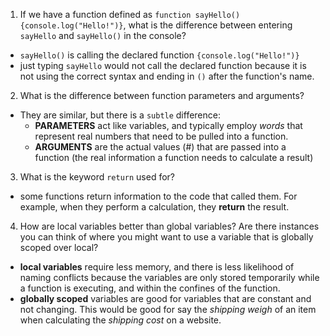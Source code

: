 1.  If we have a function defined as `function sayHello(){console.log("Hello!")}`, what is the difference between entering `sayHello` and `sayHello()` in the console?
- `sayHello()` is calling the declared function `{console.log("Hello!")}`
- just typing `sayHello` would not call the declared function because it is not using the correct syntax and ending in `()` after the function's name.

2.  What is the difference between function parameters and arguments?
- They are similar, but there is a `subtle` difference:
  - __PARAMETERS__ act like variables, and typically employ *words* that represent real numbers that need to be pulled into a function.
  - __ARGUMENTS__ are the actual values (#) that are passed into a function (the real information a function needs to calculate a result)

3.  What is the keyword `return` used for?
- some functions return information to the code that called them. For example, when they perform a calculation, they __return__ the result.

4.  How are local variables better than global variables? Are there instances you can think of where you might want to use a variable that is globally scoped over local?
- __local variables__ require less memory, and there is less likelihood of naming conflicts because the variables are only stored temporarily while a function is executing, and within the confines of the function.
- __globally scoped__ variables are good for variables that are constant and not changing. This would be good for say the *shipping weigh* of an item when calculating the *shipping cost* on a website.
